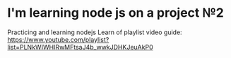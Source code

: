 # I'm learning node js on a project №2

Practicing and learning nodejs
Learn of playlist video guide: https://www.youtube.com/playlist?list=PLNkWIWHIRwMFtsaJ4b_wwkJDHKJeuAkP0